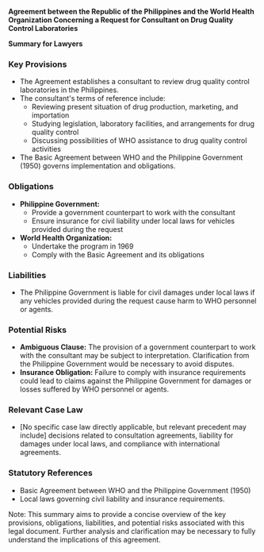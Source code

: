 **Agreement between the Republic of the Philippines and the World Health Organization Concerning a Request for Consultant on Drug Quality Control Laboratories**

**Summary for Lawyers**

### Key Provisions

* The Agreement establishes a consultant to review drug quality control laboratories in the Philippines.
* The consultant's terms of reference include:
	+ Reviewing present situation of drug production, marketing, and importation
	+ Studying legislation, laboratory facilities, and arrangements for drug quality control
	+ Discussing possibilities of WHO assistance to drug quality control activities
* The Basic Agreement between WHO and the Philippine Government (1950) governs implementation and obligations.

### Obligations

* **Philippine Government:**
	+ Provide a government counterpart to work with the consultant
	+ Ensure insurance for civil liability under local laws for vehicles provided during the request
* **World Health Organization:**
	+ Undertake the program in 1969
	+ Comply with the Basic Agreement and its obligations

### Liabilities

* The Philippine Government is liable for civil damages under local laws if any vehicles provided during the request cause harm to WHO personnel or agents.

### Potential Risks

* **Ambiguous Clause:** The provision of a government counterpart to work with the consultant may be subject to interpretation. Clarification from the Philippine Government would be necessary to avoid disputes.
* **Insurance Obligation:** Failure to comply with insurance requirements could lead to claims against the Philippine Government for damages or losses suffered by WHO personnel or agents.

### Relevant Case Law

* [No specific case law directly applicable, but relevant precedent may include] decisions related to consultation agreements, liability for damages under local laws, and compliance with international agreements.

### Statutory References

* Basic Agreement between WHO and the Philippine Government (1950)
* Local laws governing civil liability and insurance requirements.

Note: This summary aims to provide a concise overview of the key provisions, obligations, liabilities, and potential risks associated with this legal document. Further analysis and clarification may be necessary to fully understand the implications of this agreement.